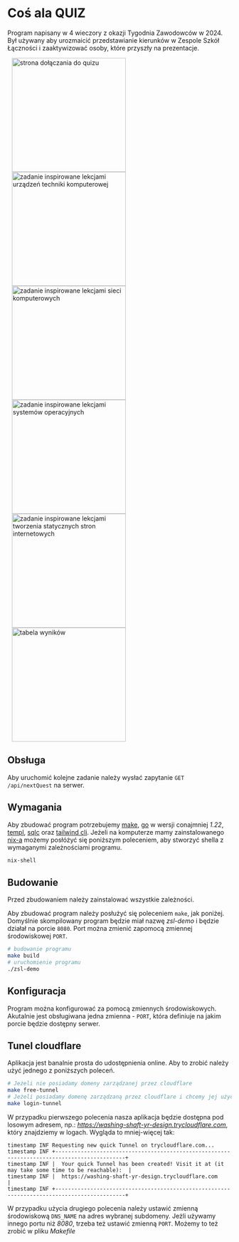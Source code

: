 # Coś ala QUIZ

Program napisany w 4 wieczory z okazji Tygodnia Zawodowców w 2024.
Był używany aby urozmaicić przedstawianie kierunków w Zespole Szkół Łączności
i zaaktywizować osoby, które przyszły na prezentacje.

<!-- 
![strona dołączania do quizu](./.images/start.png)
![zadanie inspirowane lekcjami urządzeń techniki komputerowej](./.images/utk.png)
![zadanie inspirowane lekcjami sieci komputerowych](./.images/sieci.png)
![zadanie inspirowane lekcjami systemów operacyjnych](./.images/so.png)
![zadanie inspirowane lekcjami tworzenia statycznych stron internetowych](./.images/tssi.png)
![tabela wyników](./.images/scores.png) 
-->

<img src="./.images/start.png" alt="strona dołączania do quizu" width="256" hspace="10"/><img src="./.images/utk.png" alt="zadanie inspirowane lekcjami urządzeń techniki komputerowej" width="256" hspace="10"/><img src="./.images/sieci.png" alt="zadanie inspirowane lekcjami sieci komputerowych" width="256" hspace="10"/>
<img src="./.images/so.png" alt="zadanie inspirowane lekcjami systemów operacyjnych" width="256" hspace="10"/><img src="./.images/tssi.png" alt="zadanie inspirowane lekcjami tworzenia statycznych stron internetowych" width="256" hspace="10"/><img src="./.images/scores.png" alt="tabela wyników" width="256" hspace="10"/>


## Obsługa

Aby uruchomić kolejne zadanie należy wysłać zapytanie `GET /api/nextQuest`
na serwer.

## Wymagania

Aby zbudować program potrzebujemy [make](https://www.gnu.org/software/make/),
[go](https://go.dev/doc/install) w wersji conajmniej *1.22*,
[templ](https://templ.guide/quick-start/installation),
[sqlc](https://docs.sqlc.dev/en/latest/overview/install.html) oraz
[tailwind cli](https://tailwindcss.com/docs/installation). Jeżeli na komputerze
mamy zainstalowanego [nix-a](https://nixos.org/download/) możemy posłóżyć się
poniższym poleceniem, aby stworzyć shella z wymaganymi zależnościami programu.

```sh
nix-shell
```

## Budowanie

Przed zbudowaniem należy zainstalować wszystkie zależności.

Aby zbudować program należy posłużyć się poleceniem `make`, jak poniżej.
Domyślnie skompilowany program będzie miał nazwę *zsl-demo* i będzie działał
na porcie `8080`. Port można zmienić zapomocą zmiennej środowiskowej `PORT`.

```sh
# budowanie programu
make build
# uruchomienie programu
./zsl-demo
```

## Konfiguracja

Program można konfigurować za pomocą zmiennych środowiskowych. Akutalnie jest
obsługiwana jedna zmienna - `PORT`, która definiuje na jakim porcie będzie
dostępny serwer.

## Tunel cloudflare

Aplikacja jest banalnie prosta do udostępnienia online. Aby to zrobić
należy użyć jednego z poniższych poleceń.

```sh
# Jeżeli nie posiadamy domeny zarządzanej przez cloudflare
make free-tunnel
# Jeżeli posiadamy domenę zarządzaną przez cloudflare i chcemy jej użyć.
make login-tunnel
```

W przypadku pierwszego polecenia nasza aplikacja będzie dostępna pod losowym
adresem, np.: *https://washing-shaft-yr-design.trycloudflare.com*, który
znajdziemy w logach. Wygląda to mniej-więcej tak:

```
timestamp INF Requesting new quick Tunnel on trycloudflare.com...
timestamp INF +--------------------------------------------------------------------------------------------+
timestamp INF |  Your quick Tunnel has been created! Visit it at (it may take some time to be reachable):  |
timestamp INF |  https://washing-shaft-yr-design.trycloudflare.com                                         |
timestamp INF +--------------------------------------------------------------------------------------------+
```

W przypadku użycia drugiego polecenia należy ustawić zmienną środowiskową
`DNS_NAME` na adres wybranej subdomeny. Jeżli używamy innego portu niż *8080*,
trzeba też ustawić zmienną `PORT`. Możemy to też zrobić w pliku *Makefile*

